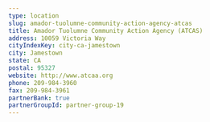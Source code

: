 ```yaml
---
type: location
slug: amador-tuolumne-community-action-agency-atcas
title: Amador Tuolumne Community Action Agency (ATCAS)
address: 10059 Victoria Way
cityIndexKey: city-ca-jamestown
city: Jamestown
state: CA
postal: 95327
website: http://www.atcaa.org
phone: 209-984-3960
fax: 209-984-3961
partnerBank: true
partnerGroupId: partner-group-19
---
```

